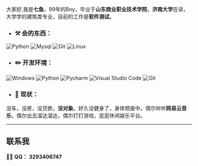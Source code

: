 大家好,我是**七鱼**，99年的Boy，毕业于**山东商业职业技术学院**，**济南大学**在读，大学学的建筑类专业，目前的工作是**软件测试**。

-  ### :hammer_and_pick: **会的东西：**

![Python](https://img.shields.io/badge/-Python-3776AB?style=flat-square&logo=Python&logoColor=white) ![Mysql](https://img.shields.io/badge/-Mysql-3776AB?style=flat-square&logo=Mysql&logoColor=white) ![Git](https://img.shields.io/badge/-Git-3776AB?style=flat-square&logo=Git&logoColor=white) ![Linux](https://img.shields.io/badge/-Linux-3776AB?style=flat-square&logo=Linux&logoColor=white)


- ### :pencil2: **开发环境：**

 ![Windows](https://img.shields.io/badge/-Windows_11-0078D6?style=flat-square&logo=windows&logoColor=white) ![Python](https://img.shields.io/badge/-Python_3.10-0078D6?style=flat-square&logo=Python&logoColor=white) ![Pycharm](https://img.shields.io/badge/-Pycharm-007ACC?style=flat-square&logo=Pycharm&logoColor=white) ![Visual Studio Code](https://img.shields.io/badge/-Visual_Studio_Code-007ACC?style=flat-square&logo=visual-studio-code&logoColor=white) ![Git](https://img.shields.io/badge/-Git-F05032?style=flat-square&logo=git&logoColor=white)
 
 - ### :seedling: **现状：**
 
 没车，没房，没贷款，**没对象**。好久没健身了，身体颓废中。偶尔听听**网易云音乐**，偶尔出去溜达溜达，偶尔打打游戏，逛逛休闲娱乐平台。
 
 ---
 ## 联系我
 
 :man_scientist: **QQ：** **3293406747**
<!--
**3293406747/3293406747** is a ✨ _special_ ✨ repository because its `README.md` (this file) appears on your GitHub profile.

Here are some ideas to get you started:

- 🔭 I’m currently working on ...
- 🌱 I’m currently learning ...
- 👯 I’m looking to collaborate on ...
- 🤔 I’m looking for help with ...
- 💬 Ask me about ...
- 📫 How to reach me: ...
- 😄 Pronouns: ...
- ⚡ Fun fact: ...
-->
